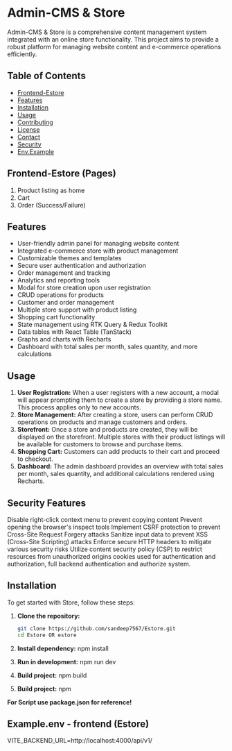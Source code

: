 # Admin-CMS & Store

Admin-CMS & Store is a comprehensive content management system integrated with an online store functionality. This project aims to provide a robust platform for managing website content and e-commerce operations efficiently.

## Table of Contents

- [Frontend-Estore](#frontendestore)
- [Features](#features)
- [Installation](#installation)
- [Usage](#usage)
- [Contributing](#contributing)
- [License](#license)
- [Contact](#contact)
- [Security](#features)
- [Env.Example](#env.example)

## Frontend-Estore (Pages)
1) Product listing as home
2) Cart
3) Order (Success/Failure)

## Features

- User-friendly admin panel for managing website content
- Integrated e-commerce store with product management
- Customizable themes and templates
- Secure user authentication and authorization
- Order management and tracking
- Analytics and reporting tools
- Modal for store creation upon user registration
- CRUD operations for products
- Customer and order management
- Multiple store support with product listing
- Shopping cart functionality
- State management using RTK Query & Redux Toolkit
- Data tables with React Table (TanStack)
- Graphs and charts with Recharts
- Dashboard with total sales per month, sales quantity, and more calculations

## Usage

1. **User Registration:** When a user registers with a new account, a modal will appear prompting them to create a store by providing a store name. This process applies only to new accounts.
2. **Store Management:** After creating a store, users can perform CRUD operations on products and manage customers and orders.
3. **Storefront:** Once a store and products are created, they will be displayed on the storefront. Multiple stores with their product listings will be available for customers to browse and purchase items.
4. **Shopping Cart:** Customers can add products to their cart and proceed to checkout.
5. **Dashboard:** The admin dashboard provides an overview with total sales per month, sales quantity, and additional calculations rendered using Recharts.

## Security Features

Disable right-click context menu to prevent copying content
Prevent opening the browser's inspect tools
Implement CSRF protection to prevent Cross-Site Request Forgery attacks
Sanitize input data to prevent XSS (Cross-Site Scripting) attacks
Enforce secure HTTP headers to mitigate various security risks
Utilize content security policy (CSP) to restrict resources from unauthorized origins
cookies used for authentication and authorization, full backend authentication and authorize system.

## Installation

To get started with Store, follow these steps:

1. **Clone the repository:**

   ```bash
   git clone https://github.com/sandeep7567/Estore.git
   cd Estore OR estore

2. **Install dependency:**
    npm install

2. **Run in development:**
    npm run dev

3. **Build project:**
    npm build

4. **Build project:**
    npm 

**For Script use package.json for reference!**

## Example.env - frontend (Estore)
VITE_BACKEND_URL=http://localhost:4000/api/v1/
